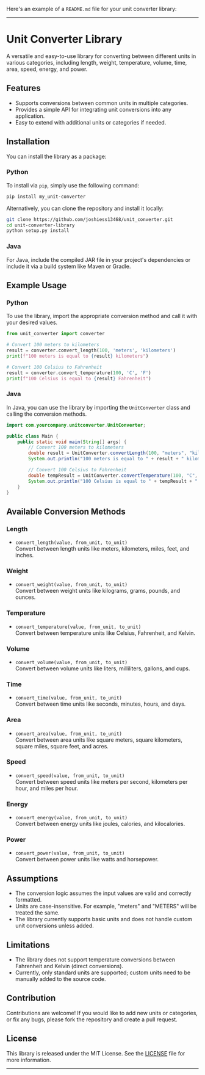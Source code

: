 Here's an example of a `README.md` file for your unit converter library:

---

# Unit Converter Library

A versatile and easy-to-use library for converting between different units in various categories, including length, weight, temperature, volume, time, area, speed, energy, and power.

## Features

- Supports conversions between common units in multiple categories.
- Provides a simple API for integrating unit conversions into any application.
- Easy to extend with additional units or categories if needed.

## Installation

You can install the library as a package:

### Python

To install via `pip`, simply use the following command:

```bash
pip install my_unit-converter
```

Alternatively, you can clone the repository and install it locally:

```bash
git clone https://github.com/joshiess13468/unit_converter.git
cd unit-converter-library
python setup.py install
```

### Java

For Java, include the compiled JAR file in your project's dependencies or include it via a build system like Maven or Gradle.

## Example Usage

### Python

To use the library, import the appropriate conversion method and call it with your desired values.

```python
from unit_converter import converter

# Convert 100 meters to kilometers
result = converter.convert_length(100, 'meters', 'kilometers')
print(f"100 meters is equal to {result} kilometers")

# Convert 100 Celsius to Fahrenheit
result = converter.convert_temperature(100, 'C', 'F')
print(f"100 Celsius is equal to {result} Fahrenheit")
```

### Java

In Java, you can use the library by importing the `UnitConverter` class and calling the conversion methods.

```java
import com.yourcompany.unitconverter.UnitConverter;

public class Main {
    public static void main(String[] args) {
        // Convert 100 meters to kilometers
        double result = UnitConverter.convertLength(100, "meters", "kilometers");
        System.out.println("100 meters is equal to " + result + " kilometers");

        // Convert 100 Celsius to Fahrenheit
        double tempResult = UnitConverter.convertTemperature(100, "C", "F");
        System.out.println("100 Celsius is equal to " + tempResult + " Fahrenheit");
    }
}
```

## Available Conversion Methods

### Length

- `convert_length(value, from_unit, to_unit)`  
  Convert between length units like meters, kilometers, miles, feet, and inches.

### Weight

- `convert_weight(value, from_unit, to_unit)`  
  Convert between weight units like kilograms, grams, pounds, and ounces.

### Temperature

- `convert_temperature(value, from_unit, to_unit)`  
  Convert between temperature units like Celsius, Fahrenheit, and Kelvin.

### Volume

- `convert_volume(value, from_unit, to_unit)`  
  Convert between volume units like liters, milliliters, gallons, and cups.

### Time

- `convert_time(value, from_unit, to_unit)`  
  Convert between time units like seconds, minutes, hours, and days.

### Area

- `convert_area(value, from_unit, to_unit)`  
  Convert between area units like square meters, square kilometers, square miles, square feet, and acres.

### Speed

- `convert_speed(value, from_unit, to_unit)`  
  Convert between speed units like meters per second, kilometers per hour, and miles per hour.

### Energy

- `convert_energy(value, from_unit, to_unit)`  
  Convert between energy units like joules, calories, and kilocalories.

### Power

- `convert_power(value, from_unit, to_unit)`  
  Convert between power units like watts and horsepower.

## Assumptions

- The conversion logic assumes the input values are valid and correctly formatted.
- Units are case-insensitive. For example, "meters" and "METERS" will be treated the same.
- The library currently supports basic units and does not handle custom unit conversions unless added.

## Limitations

- The library does not support temperature conversions between Fahrenheit and Kelvin (direct conversions).
- Currently, only standard units are supported; custom units need to be manually added to the source code.

## Contribution

Contributions are welcome! If you would like to add new units or categories, or fix any bugs, please fork the repository and create a pull request.

## License

This library is released under the MIT License. See the [LICENSE](LICENSE) file for more information.

---
